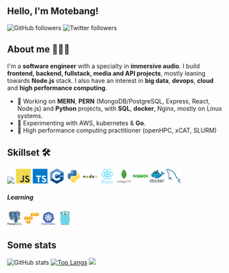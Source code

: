 ## Hello, I'm Motebang!

![GitHub followers](https://img.shields.io/github/followers/lebusa?style=social)
![Twitter followers](https://img.shields.io/twitter/follow/sirfongfong?style=social)

## About me 👨🏽‍💻    

I'm a **software engineer** with a specialty in **immersive audio**. I build **frontend, backend, fullstack, media and API projects**, mostly leaning towards **Node.js** stack. I also have an interest in **big data**, **devops**, **cloud** and **high performance computing**.

- 🔭 Working on **MERN**, **PERN** (MongoDB/PostgreSQL, Express, React, Node.js) and **Python** projects, with **SQL**, **docker**, Nginx, mostly on Linux systems.
- 🌱 Experimenting with AWS, kubernetes &amp; **Go**.
- 🚀 High performance computing practitioner (openHPC, xCAT, SLURM) 


## Skillset 🛠️
<img src="https://img.icons8.com/ios/35/000000/audio-wave--v2.png"/> <img src="https://github.com/devicons/devicon/blob/master/icons/javascript/javascript-original.svg" alt="JavaScript"  height="35" /> <img src="https://github.com/devicons/devicon/blob/master/icons/typescript/typescript-original.svg" alt="TypeScript"  height="35" /> <img src="https://github.com/devicons/devicon/blob/master/icons/cplusplus/cplusplus-original.svg" alt="C++"  height="35" />  <img src="https://github.com/devicons/devicon/blob/master/icons/python/python-original.svg" alt="Python"  height="35" /> <img src="https://github.com/devicons/devicon/blob/master/icons/nodejs/nodejs-original-wordmark.svg" alt="Node.js"  height="35" /> <img src="https://github.com/devicons/devicon/blob/master/icons/react/react-original-wordmark.svg" alt="React.js"  height="35" /> <img src="https://github.com/devicons/devicon/blob/master/icons/mongodb/mongodb-original-wordmark.svg" alt="mongodb" height="35" />  <img src="https://github.com/devicons/devicon/blob/master/icons/nginx/nginx-original.svg" alt="nginx" height="35" /> <img src="https://github.com/devicons/devicon/blob/master/icons/docker/docker-original-wordmark.svg" alt="docker" height="35" /> <img src="https://github.com/devicons/devicon/blob/master/icons/mysql/mysql-plain.svg" alt="docker" height="35" />



##### Learning
<img src="https://github.com/devicons/devicon/blob/master/icons/postgresql/postgresql-original-wordmark.svg" alt="postgresql" height="35" /> <img src="https://github.com/devicons/devicon/blob/master/icons/amazonwebservices/amazonwebservices-original.svg" alt="AWS" height="35" />  <img src="https://github.com/devicons/devicon/blob/master/icons/kubernetes/kubernetes-plain-wordmark.svg" alt="kubernetes" height="35" />   <img src="https://github.com/devicons/devicon/blob/master/icons/go/go-original.svg" alt="golang" height="35" /> 


## Some stats

![GitHub stats](https://github-readme-stats.vercel.app/api?username=lebusa&show_icons=true&title_color=000000) [![Top Langs](https://github-readme-stats.vercel.app/api/top-langs/?username=lebusa&layout=compact)](https://github.com/lebusa/github-readme-stats) <img src="https://c.tenor.com/IoooQf-AFnUAAAAM/code-programmer.gif" height="100" />


<!--
**lebusa/lebusa** is a ✨ _special_ ✨ repository because its `README.md` (this file) appears on your GitHub profile.

Here are some ideas to get you started:

- 🔭 I’m currently working on ...
- 🌱 I’m currently learning ...
- 👯 I’m looking to collaborate on ...
- 🤔 I’m looking for help with ...
- 💬 Ask me about ...
- 📫 How to reach me: ...
- 😄 Pronouns: ...
- ⚡ Fun fact: ...
-->


